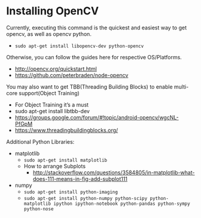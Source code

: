 # Installing OpenCV


Currently, executing this command is the quickest and easiest way to get opencv, as well as opencv python.
 
 * `sudo apt-get install libopencv-dev python-opencv`


Otherwise, you can follow the guides here for respective OS/Platforms.

 * http://opencv.org/quickstart.html
 * https://github.com/peterbraden/node-opencv


You may also want to get TBB(Threading Building Blocks) to enable multi-core support(Object Training)

* For Object Training it’s a must
* sudo apt-get install libtbb-dev
* https://groups.google.com/forum/#!topic/android-opencv/wgcNL-PfGpM
* https://www.threadingbuildingblocks.org/

Additional Python Libraries:

* matplotlib
	* `sudo apt-get install matplotlib`
	* How to arrange Subplots
		* http://stackoverflow.com/questions/3584805/in-matplotlib-what-does-111-means-in-fig-add-subplot111
* numpy
	* `sudo apt-get install python-imaging`
	* `sudo apt-get install python-numpy python-scipy python-matplotlib ipython ipython-notebook python-pandas python-sympy python-nose`
